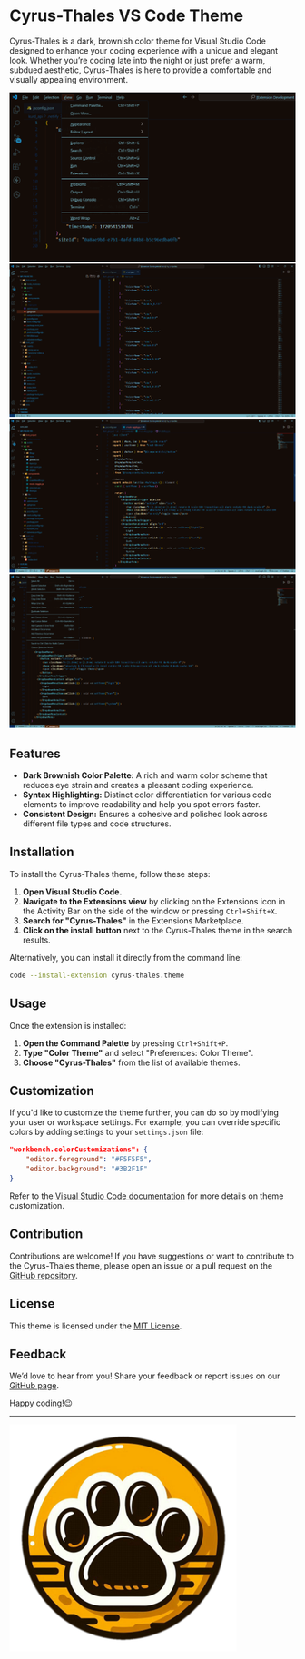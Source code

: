 # Cyrus-Thales VS Code Theme

Cyrus-Thales is a dark, brownish color theme for Visual Studio Code designed to enhance your coding experience with a unique and elegant look. Whether you’re coding late into the night or just prefer a warm, subdued aesthetic, Cyrus-Thales is here to provide a comfortable and visually appealing environment.

![Cyrus-Thales Screenshot](imges/1.png)
![Cyrus-Thales Screenshot](imges/2.png)
![Cyrus-Thales Screenshot](imges/2.5.png)
![Cyrus-Thales Screenshot](imges/4.png)

## Features

- **Dark Brownish Color Palette:** A rich and warm color scheme that reduces eye strain and creates a pleasant coding experience.
- **Syntax Highlighting:** Distinct color differentiation for various code elements to improve readability and help you spot errors faster.
- **Consistent Design:** Ensures a cohesive and polished look across different file types and code structures.

## Installation

To install the Cyrus-Thales theme, follow these steps:

1. **Open Visual Studio Code.**
2. **Navigate to the Extensions view** by clicking on the Extensions icon in the Activity Bar on the side of the window or pressing `Ctrl+Shift+X`.
3. **Search for "Cyrus-Thales"** in the Extensions Marketplace.
4. **Click on the install button** next to the Cyrus-Thales theme in the search results.

Alternatively, you can install it directly from the command line:

```bash
code --install-extension cyrus-thales.theme
```

## Usage

Once the extension is installed:

1. **Open the Command Palette** by pressing `Ctrl+Shift+P`.
2. **Type "Color Theme"** and select "Preferences: Color Theme".
3. **Choose "Cyrus-Thales"** from the list of available themes.

## Customization

If you'd like to customize the theme further, you can do so by modifying your user or workspace settings. For example, you can override specific colors by adding settings to your `settings.json` file:

```json
"workbench.colorCustomizations": {
    "editor.foreground": "#F5F5F5",
    "editor.background": "#3B2F1F"
}
```

Refer to the [Visual Studio Code documentation](https://code.visualstudio.com/docs/getstarted/keybindings) for more details on theme customization.

## Contribution

Contributions are welcome! If you have suggestions or want to contribute to the Cyrus-Thales theme, please open an issue or a pull request on the [GitHub repository](https://github.com/halo000000/cyrus-thales).

## License

This theme is licensed under the [MIT License](LICENSE).

## Feedback

We’d love to hear from you! Share your feedback or report issues on our [GitHub page](https://github.com/halo000000/cyrus-thales/issues).

Happy coding!😉

---

<img src="imges/logo.png" alt="logo" width="400" height="400">
